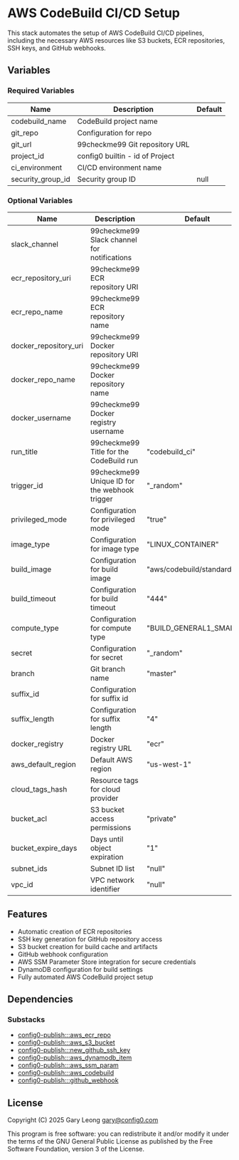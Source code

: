# AWS CodeBuild CI/CD Setup

This stack automates the setup of AWS CodeBuild CI/CD pipelines, including the necessary AWS resources like S3 buckets, ECR repositories, SSH keys, and GitHub webhooks.

## Variables

### Required Variables

| Name | Description | Default |
|------|-------------|---------|
| codebuild_name | CodeBuild project name | |
| git_repo | Configuration for repo | |
| git_url | 99checkme99 Git repository URL | |
| project_id | config0 builtin - id of Project | |
| ci_environment | CI/CD environment name | |
| security_group_id | Security group ID | null |

### Optional Variables

| Name | Description | Default |
|------|-------------|---------|
| slack_channel | 99checkme99 Slack channel for notifications | |
| ecr_repository_uri | 99checkme99 ECR repository URI | |
| ecr_repo_name | 99checkme99 ECR repository name | |
| docker_repository_uri | 99checkme99 Docker repository URI | |
| docker_repo_name | 99checkme99 Docker repository name | |
| docker_username | 99checkme99 Docker registry username | |
| run_title | 99checkme99 Title for the CodeBuild run | "codebuild_ci" |
| trigger_id | 99checkme99 Unique ID for the webhook trigger | "_random" |
| privileged_mode | Configuration for privileged mode | "true" |
| image_type | Configuration for image type | "LINUX_CONTAINER" |
| build_image | Configuration for build image | "aws/codebuild/standard:5.0" |
| build_timeout | Configuration for build timeout | "444" |
| compute_type | Configuration for compute type | "BUILD_GENERAL1_SMALL" |
| secret | Configuration for secret | "_random" |
| branch | Git branch name | "master" |
| suffix_id | Configuration for suffix id | |
| suffix_length | Configuration for suffix length | "4" |
| docker_registry | Docker registry URL | "ecr" |
| aws_default_region | Default AWS region | "us-west-1" |
| cloud_tags_hash | Resource tags for cloud provider | |
| bucket_acl | S3 bucket access permissions | "private" |
| bucket_expire_days | Days until object expiration | "1" |
| subnet_ids | Subnet ID list | "null" |
| vpc_id | VPC network identifier | "null" |

## Features

- Automatic creation of ECR repositories
- SSH key generation for GitHub repository access
- S3 bucket creation for build cache and artifacts
- GitHub webhook configuration
- AWS SSM Parameter Store integration for secure credentials
- DynamoDB configuration for build settings
- Fully automated AWS CodeBuild project setup

## Dependencies

### Substacks

- [config0-publish:::aws_ecr_repo](https://api-app.config0.com/web_api/v1.0/stacks/config0-publish/aws_ecr_repo)
- [config0-publish:::aws_s3_bucket](https://api-app.config0.com/web_api/v1.0/stacks/config0-publish/aws_s3_bucket)
- [config0-publish:::new_github_ssh_key](https://api-app.config0.com/web_api/v1.0/stacks/config0-publish/new_github_ssh_key)
- [config0-publish:::aws_dynamodb_item](https://api-app.config0.com/web_api/v1.0/stacks/config0-publish/aws_dynamodb_item)
- [config0-publish:::aws_ssm_param](https://api-app.config0.com/web_api/v1.0/stacks/config0-publish/aws_ssm_param)
- [config0-publish:::aws_codebuild](https://api-app.config0.com/web_api/v1.0/stacks/config0-publish/aws_codebuild)
- [config0-publish:::github_webhook](https://api-app.config0.com/web_api/v1.0/stacks/config0-publish/github_webhook)

## License

Copyright (C) 2025 Gary Leong <gary@config0.com>

This program is free software: you can redistribute it and/or modify
it under the terms of the GNU General Public License as published by
the Free Software Foundation, version 3 of the License.